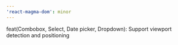 ```yaml
---
'react-magma-dom': minor
---
```


feat(Combobox, Select, Date picker, Dropdown): Support viewport detection and positioning
